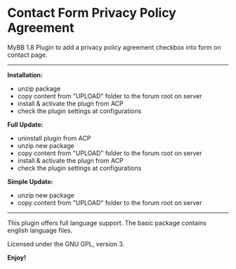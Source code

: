 # Contact Form Privacy Policy Agreement
MyBB 1.8 Plugin to add a privacy policy agreement checkbox into form on contact page.

--------------------------------

**Installation:**
* unzip package
* copy content from "UPLOAD" folder to the forum root on server
* install & activate the plugn from ACP
* check the plugin settings at configurations

**Full Update:**
* uninstall plugin from ACP
* unzip new package
* copy content from "UPLOAD" folder to the forum root on server
* install & activate the plugn from ACP
* check the plugin settings at configurations

**Simple Update:**
* unzip new package
* copy content from "UPLOAD" folder to the forum root on server

------------------------------------

This plugin offers full language support.
The basic package contains english language files.


Licensed under the GNU GPL, version 3.

**Enjoy!**

